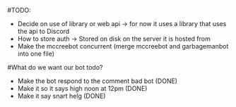 #TODO: 
* Decide on use of library or web api -> for now it uses a library that uses the api to  Discord
* How to store auth -> Stored on disk on the server it is hosted from
* Make the mccreebot concurrent (merge mccreebot and garbagemanbot into one file)

#What do we want our bot todo?
* Make the bot respond to the comment bad bot (DONE)
* Make it so it says high noon at 12pm (DONE)
* Make it say snart helg (DONE)
